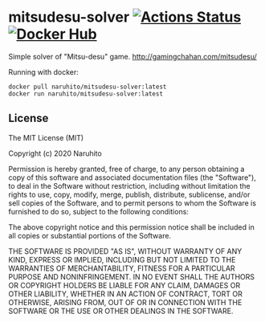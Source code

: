 # mitsudesu-solver [![Actions Status](https://github.com/naruhito/mitsudesu-solver/workflows/dockerhub/badge.svg)](https://github.com/naruhito/mitsudesu-solver/workflows/actions) [![Docker Hub](https://images.microbadger.com/badges/version/naruhito/mitsudesu-solver.svg)](https://hub.docker.com/r/naruhito/mitsudesu-solver)

Simple solver of "Mitsu-desu" game. http://gamingchahan.com/mitsudesu/

Running with docker:

```
docker pull naruhito/mitsudesu-solver:latest
docker run naruhito/mitsudesu-solver:latest
```

## License

The MIT License (MIT)

Copyright (c) 2020 Naruhito

Permission is hereby granted, free of charge, to any person obtaining a copy
of this software and associated documentation files (the "Software"), to deal
in the Software without restriction, including without limitation the rights
to use, copy, modify, merge, publish, distribute, sublicense, and/or sell
copies of the Software, and to permit persons to whom the Software is
furnished to do so, subject to the following conditions:

The above copyright notice and this permission notice shall be included in all
copies or substantial portions of the Software.

THE SOFTWARE IS PROVIDED "AS IS", WITHOUT WARRANTY OF ANY KIND, EXPRESS OR
IMPLIED, INCLUDING BUT NOT LIMITED TO THE WARRANTIES OF MERCHANTABILITY,
FITNESS FOR A PARTICULAR PURPOSE AND NONINFRINGEMENT. IN NO EVENT SHALL THE
AUTHORS OR COPYRIGHT HOLDERS BE LIABLE FOR ANY CLAIM, DAMAGES OR OTHER
LIABILITY, WHETHER IN AN ACTION OF CONTRACT, TORT OR OTHERWISE, ARISING FROM,
OUT OF OR IN CONNECTION WITH THE SOFTWARE OR THE USE OR OTHER DEALINGS IN THE
SOFTWARE.
